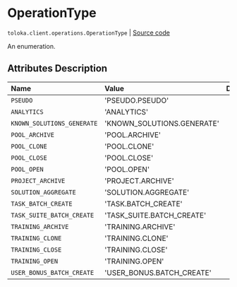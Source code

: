 # OperationType
`toloka.client.operations.OperationType` | [Source code](https://github.com/Toloka/toloka-kit/blob/v1.2.1/src/client/operations.py#L31)

An enumeration.

## Attributes Description

| Name | Value | Description |
| :------| :-----------| :----------| 
`PSEUDO`|'PSEUDO.PSEUDO'|
`ANALYTICS`|'ANALYTICS'|
`KNOWN_SOLUTIONS_GENERATE`|'KNOWN_SOLUTIONS.GENERATE'|
`POOL_ARCHIVE`|'POOL.ARCHIVE'|
`POOL_CLONE`|'POOL.CLONE'|
`POOL_CLOSE`|'POOL.CLOSE'|
`POOL_OPEN`|'POOL.OPEN'|
`PROJECT_ARCHIVE`|'PROJECT.ARCHIVE'|
`SOLUTION_AGGREGATE`|'SOLUTION.AGGREGATE'|
`TASK_BATCH_CREATE`|'TASK.BATCH_CREATE'|
`TASK_SUITE_BATCH_CREATE`|'TASK_SUITE.BATCH_CREATE'|
`TRAINING_ARCHIVE`|'TRAINING.ARCHIVE'|
`TRAINING_CLONE`|'TRAINING.CLONE'|
`TRAINING_CLOSE`|'TRAINING.CLOSE'|
`TRAINING_OPEN`|'TRAINING.OPEN'|
`USER_BONUS_BATCH_CREATE`|'USER_BONUS.BATCH_CREATE'|

